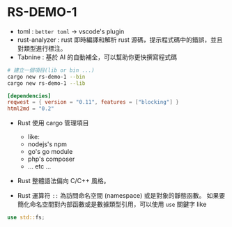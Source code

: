 # RS-DEMO-1

- toml : `better toml` -> vscode's plugin 
- rust-analyzer : rust 即時編譯和解析 rust 源碼，提示程式碼中的錯誤，並且對類型進行標注。
- Tabnine : 基於 AI 的自動補全，可以幫助你更快撰寫程式碼


```bash
# 建立一個項目(lib or bin ...)
cargo new rs-demo-1 --bin
cargo new rs-demo-1 --lib
```


```toml
[dependencies]
reqwest = { version = "0.11", features = ["blocking"] }
html2md = "0.2"
```

- Rust 使用 cargo 管理項目
    - like:
	- nodejs's npm
	- go's go module
	- php's composer
	- ... etc ...

- Rust 整體語法偏向 C/C++ 風格。
- Rust 運算符 `::` 為訪問命名空間 (namespace) 或是對象的靜態函數。
如果要簡化命名空間對內部函數或是數據類型引用，可以使用 `use` 關鍵字
like

```rust
use std::fs;
```



